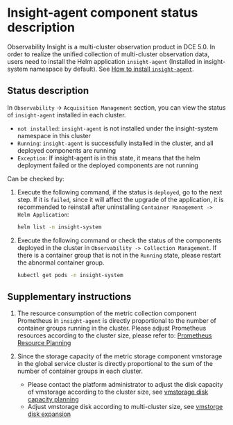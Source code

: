 # Insight-agent component status description

Observability Insight is a multi-cluster observation product in DCE 5.0. In order to realize the unified collection of multi-cluster observation data, users need to install the Helm application `insight-agent`
(Installed in insight-system namespace by default). See [How to install `insight-agent`](./install-agent.md).

## Status description

In `Observability` -> `Acquisition Management` section, you can view the status of `insight-agent` installed in each cluster.

- `not installed`: `insight-agent` is not installed under the insight-system namespace in this cluster
- `Running`: `insight-agent` is successfully installed in the cluster, and all deployed components are running
- `Exception`: If insight-agent is in this state, it means that the helm deployment failed or the deployed components are not running

Can be checked by:

1. Execute the following command, if the status is `deployed`, go to the next step. If it is `failed`, since it will affect the upgrade of the application, it is recommended to reinstall after uninstalling `Container Management -> Helm Application`:

     ```bash
     helm list -n insight-system
     ```

2. Execute the following command or check the status of the components deployed in the cluster in `Observability -> Collection Management`. If there is a container group that is not in the `Running` state, please restart the abnormal container group.

     ```bash
     kubectl get pods -n insight-system
     ```

## Supplementary instructions

1. The resource consumption of the metric collection component Prometheus in `insight-agent` is directly proportional to the number of container groups running in the cluster.
    Please adjust Prometheus resources according to the cluster size, please refer to: [Prometheus Resource Planning](../../best-practice/prometheus-res.md)

2. Since the storage capacity of the metric storage component vmstorage in the global service cluster is directly proportional to the sum of the number of container groups in each cluster.

     - Please contact the platform administrator to adjust the disk capacity of vmstorage according to the cluster size, see [vmstorage disk capacity planning](../../best-practice/vms-res-plan.md)
     - Adjust vmstorage disk according to multi-cluster size, see [vmstorge disk expansion](../../best-practice/modify-vms-disk.md)